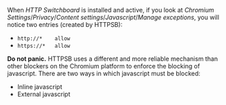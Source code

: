 When *HTTP Switchboard* is installed and active, if you look at *Chromium Settings*/*Privacy*/*Content settings*/*Javascript*/*Manage exceptions*, you will notice two entries (created by HTTPSB):

- `http://*    allow`
- `https://*   allow`

**Do not panic.** HTTPSB uses a different and more reliable mechanism than other blockers on the Chromium platform to enforce the blocking of javascript. There are two ways in which javascript must be blocked:

- Inline javascript
- External javascript